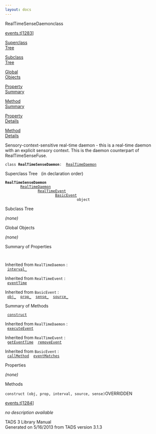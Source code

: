 ```yaml
---
layout: docs
---
```

<span class="title">RealTimeSenseDaemon</span><span class="type">class</span>

[events.t](../file/events.t.html)\[[1283](../source/events.t.html#1283)\]

[Superclass  
Tree](#_SuperClassTree_)

[Subclass  
Tree](#_SubClassTree_)

[Global  
Objects](#_ObjectSummary_)

[Property  
Summary](#_PropSummary_)

[Method  
Summary](#_MethodSummary_)

[Property  
Details](#_Properties_)

[Method  
Details](#_Methods_)

<div class="fdesc">

Sensory-context-sensitive real-time daemon - this is a real-time daemon
with an explicit sensory context. This is the daemon counterpart of
RealTimeSenseFuse.

`class `**`RealTimeSenseDaemon`**` :   `[`RealTimeDaemon`](../object/RealTimeDaemon.html)

</div>

<span id="_SuperClassTree_"></span>

<div class="mjhd">

<span class="hdln">Superclass Tree</span>   (in declaration order)

</div>

**`RealTimeSenseDaemon`**  
`         `[`RealTimeDaemon`](../object/RealTimeDaemon.html)  
`                 `[`RealTimeEvent`](../object/RealTimeEvent.html)  
`                         `[`BasicEvent`](../object/BasicEvent.html)  
`                                 object`  
<span id="_SubClassTree_"></span>

<div class="mjhd">

<span class="hdln">Subclass Tree</span>  

</div>

*(none)* <span id="_ObjectSummary_"></span>

<div class="mjhd">

<span class="hdln">Global Objects</span>  

</div>

*(none)* <span id="_PropSummary_"></span>

<div class="mjhd">

<span class="hdln">Summary of Properties</span>  

</div>

` `

Inherited from `RealTimeDaemon` :  
` `[`interval_`](../object/RealTimeDaemon.html#interval_)`  `

Inherited from `RealTimeEvent` :  
` `[`eventTime`](../object/RealTimeEvent.html#eventTime)`  `

Inherited from `BasicEvent` :  
` `[`obj_`](../object/BasicEvent.html#obj_)`  `[`prop_`](../object/BasicEvent.html#prop_)`  `[`sense_`](../object/BasicEvent.html#sense_)`  `[`source_`](../object/BasicEvent.html#source_)`  `

<span id="_MethodSummary_"></span>

<div class="mjhd">

<span class="hdln">Summary of Methods</span>  

</div>

` `[`construct`](#construct)`  `

Inherited from `RealTimeDaemon` :  
` `[`executeEvent`](../object/RealTimeDaemon.html#executeEvent)`  `

Inherited from `RealTimeEvent` :  
` `[`getEventTime`](../object/RealTimeEvent.html#getEventTime)`  `[`removeEvent`](../object/RealTimeEvent.html#removeEvent)`  `

Inherited from `BasicEvent` :  
` `[`callMethod`](../object/BasicEvent.html#callMethod)`  `[`eventMatches`](../object/BasicEvent.html#eventMatches)`  `

<span id="_Properties_"></span>

<div class="mjhd">

<span class="hdln">Properties</span>  

</div>

*(none)* <span id="_Methods_"></span>

<div class="mjhd">

<span class="hdln">Methods</span>  

</div>

<span id="construct"></span>

`construct (obj, prop, interval, source, sense)`<span class="rem">OVERRIDDEN</span>

[events.t](../file/events.t.html)\[[1284](../source/events.t.html#1284)\]

<div class="desc">

*no description available*

</div>

<div class="ftr">

TADS 3 Library Manual  
Generated on 5/16/2013 from TADS version 3.1.3

</div>
